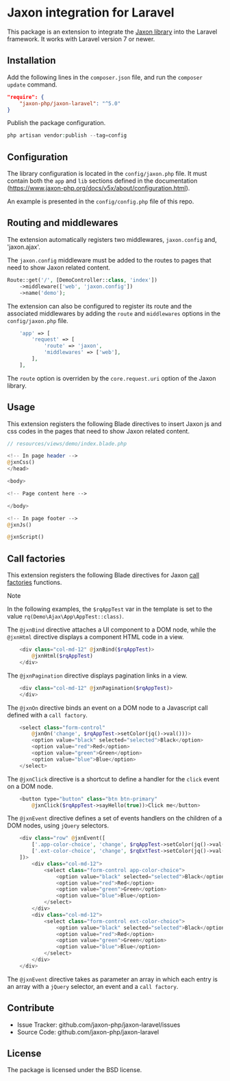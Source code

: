 Jaxon integration for Laravel
=============================

This package is an extension to integrate the [Jaxon library](https://github.com/jaxon-php/jaxon-core) into the Laravel framework.
It works with Laravel version 7 or newer.

Installation
------------

Add the following lines in the `composer.json` file, and run the `composer update` command.
```json
"require": {
    "jaxon-php/jaxon-laravel": "^5.0"
}
```

Publish the package configuration.
```php
php artisan vendor:publish --tag=config
```

Configuration
-------------

The library configuration is located in the `config/jaxon.php` file.
It must contain both the `app` and `lib` sections defined in the documentation (https://www.jaxon-php.org/docs/v5x/about/configuration.html).

An example is presented in the `config/config.php` file of this repo.

Routing and middlewares
-----------------------

The extension automatically registers two middlewares, `jaxon.config` and, 'jaxon.ajax'.

The `jaxon.config` middleware must be added to the routes to pages that need to show Jaxon related content.

```php
Route::get('/', [DemoController::class, 'index'])
    ->middleware(['web', 'jaxon.config'])
    ->name('demo');
```

The extension can also be configured to register its route and the associated middlewares by adding the `route` and `middlewares` options in the `config/jaxon.php` file.

```php
    'app' => [
        'request' => [
            'route' => 'jaxon',
            'middlewares' => ['web'],
        ],
    ],
```

The `route` option is overriden by the `core.request.uri` option of the Jaxon library.

Usage
-----

This extension registers the following Blade directives to insert Jaxon js and css codes in the pages that need to show Jaxon related content.

```php
// resources/views/demo/index.blade.php

<!-- In page header -->
@jxnCss()
</head>

<body>

<!-- Page content here -->

</body>

<!-- In page footer -->
@jxnJs()

@jxnScript()
```

Call factories
--------------

This extension registers the following Blade directives for Jaxon [call factories](https://www.jaxon-php.org/docs/v5x/ui-features/call-factories.html) functions.

> [!NOTE]
> In the following examples, the `$rqAppTest` var in the template is set to the value `rq(Demo\Ajax\App\AppTest::class)`.

The `@jxnBind` directive attaches a UI component to a DOM node, while the `@jxnHtml` directive displays a component HTML code in a view.

```php
    <div class="col-md-12" @jxnBind($rqAppTest)>
        @jxnHtml($rqAppTest)
    </div>
```

The `@jxnPagination` directive displays pagination links in a view.

```php
    <div class="col-md-12" @jxnPagination($rqAppTest)>
    </div>
```

The `@jxnOn` directive binds an event on a DOM node to a Javascript call defined with a `call factory`.

```php
    <select class="form-control"
        @jxnOn('change', $rqAppTest->setColor(jq()->val()))>
        <option value="black" selected="selected">Black</option>
        <option value="red">Red</option>
        <option value="green">Green</option>
        <option value="blue">Blue</option>
    </select>
```

The `@jxnClick` directive is a shortcut to define a handler for the `click` event on a DOM node.

```php
    <button type="button" class="btn btn-primary"
        @jxnClick($rqAppTest->sayHello(true))>Click me</button>
```

The `@jxnEvent` directive defines a set of events handlers on the children of a DOM nodes, using `jQuery` selectors.

```php
    <div class="row" @jxnEvent([
        ['.app-color-choice', 'change', $rqAppTest->setColor(jq()->val())]
        ['.ext-color-choice', 'change', $rqExtTest->setColor(jq()->val())]
    ])>
        <div class="col-md-12">
            <select class="form-control app-color-choice">
                <option value="black" selected="selected">Black</option>
                <option value="red">Red</option>
                <option value="green">Green</option>
                <option value="blue">Blue</option>
            </select>
        </div>
        <div class="col-md-12">
            <select class="form-control ext-color-choice">
                <option value="black" selected="selected">Black</option>
                <option value="red">Red</option>
                <option value="green">Green</option>
                <option value="blue">Blue</option>
            </select>
        </div>
    </div>
```

The `@jxnEvent` directive takes as parameter an array in which each entry is an array with a `jQuery` selector, an event and a `call factory`.

Contribute
----------

- Issue Tracker: github.com/jaxon-php/jaxon-laravel/issues
- Source Code: github.com/jaxon-php/jaxon-laravel

License
-------

The package is licensed under the BSD license.

